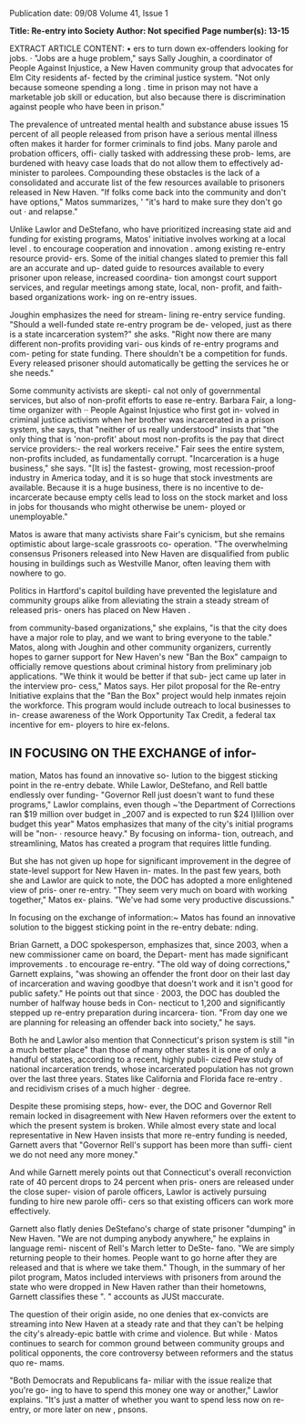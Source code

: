 Publication date: 09/08
Volume 41, Issue 1

**Title: Re-entry into Society**
**Author: Not specified**
**Page number(s): 13-15**

EXTRACT ARTICLE CONTENT:
•
ers to turn down ex-offenders looking for 
jobs. 
· 
"Jobs are a huge problem," says Sally 
Joughin, a coordinator of People Against 
Injustice, a New Haven community group 
that advocates for Elm City residents af-
fected by the criminal justice system. "Not 
only because someone spending a long 
. 
time in prison may not have a marketable 
job skill or education, but also because 
there is discrimination against people who 
have been in prison." 


The prevalence of untreated mental 
health and substance abuse issues 
15 
percent of all people released from prison 
have a serious mental illness 
often makes 
it harder for former criminals to find jobs. 
Many parole and probation officers, offi-
cially tasked with addressing these prob-
lems, are burdened with heavy case loads 
that do not allow them to effectively ad-
minister to parolees. Compounding these 
obstacles is the lack of a consolidated and 
accurate list of the few resources available 
to prisoners released in New Haven. "If 
folks come back into the community and 
don't have options," Matos summarizes, 
' 
"it's hard to make sure they don't go out · 
and relapse." 


Unlike Lawlor and DeStefano, who 
have prioritized increasing state aid and 
funding for existing programs, Matos' 
initiative involves working at a local level 
. to encourage cooperation and innovation 
. among existing re-entry resource provid-
ers. Some of the initial changes slated to 
premier this fall are an accurate and up-
dated guide to resources available to every 
prisoner upon release, increased coordina-
tion amongst court support services, and 
regular meetings among state, local, non-
profit, and faith-based organizations work-
ing on re-entry issues. 


Joughin emphasizes the need for stream-
lining re-entry service funding. "Should a 
well-funded state re-entry program be de-
veloped, just as there is a state incarceration 
system?" she asks. "Right now there are 
many different non-profits providing vari-
ous kinds of re-entry programs and com-
peting for state funding. There shouldn't 
be a competition for funds. Every released 
prisoner should automatically be getting 
the services he or she needs." 


Some community activists are skepti-
cal not only of governmental services, but 
also of non-profit efforts to ease re-entry. 
Barbara Fair, a long-time organizer with 
·· 
People Against Injustice who first got in-
volved in criminal justice activism when 
her brother was incarcerated 
in a prison 
system, she says, that "neither of us really 
understood" 
insists that "the only thing 
that is 'non-profit' about most non-profits 
is the pay that direct service providers:-
the real workers 
receive." Fair sees the 
entire system, non-profits included, as 
fundamentally corrupt. "Incarceration is a 
huge business," she says. "[It is] the fastest-
growing, most recession-proof industry in 
America today, and it is so huge that stock 
investments are available. Because it is a 
huge business, there is no incentive to de-
incarcerate because empty cells lead to loss 
on the stock market and loss in jobs for 
thousands who might otherwise be unem-
ployed or unemployable." 


Matos is aware that many activists 
share Fair's cynicism, but she remains 
optimistic about large-scale grassroots co-
operation. "The overwhelming consensus 
Prisoners released into New Haven are disqualified from public housing in buildings such as Westville Manor, often leaving them with nowhere to go. 


Politics in Hartford's capitol building have prevented the legislature and community groups alike from alleviating the strain a steady stream of released pris-
oners has placed on New Haven . 


from community-based organizations," 
she explains, "is that the city does have a 
major role to play, and we want to bring 
everyone to the table." Matos, along with 
Joughin and other community organizers, 
currently hopes to garner support for New 
Haven's new "Ban the Box" campaign to 
officially remove questions about criminal 
history from preliminary job applications. 
"We think it would be better if that sub-
ject came up later in the interview pro-
cess," Matos says. Her pilot proposal for 
the Re-entry Initiative explains that the 
"Ban the Box" project would help inmates 
rejoin the workforce. This program would 
include outreach to local businesses to in-
crease awareness of the Work Opportunity 
Tax Credit, a federal tax incentive for em-
ployers to hire ex-felons. 


IN FOCUSING ON THE EXCHANGE of infor-
-
mation, Matos has found an innovative so-
lution to the biggest sticking point in the 
re-entry debate. While Lawlor, DeStefano, 
and Rell battle endlessly over funding-
"Governor Rell just doesn't want to fund 
these programs," Lawlor complains, even 
though ~'the Department of Corrections 
ran $19 million over budget in _2007 and 
is expected to run $24 I)lillion over budget 
this year" 
Matos emphasizes that many 
of the city's initial programs will be "non- · 
resource heavy." By focusing on informa-
tion, outreach, and streamlining, Matos 
has created a program that requires little 
funding. 


But she has not given up hope for 
significant improvement in the degree 
of state-level support for New Haven in-
mates. In the past few years, both she and 
Lawlor are quick to note, the DOC has 
adopted a more enlightened view of pris-
oner re-entry. "They seem very much on 
board with working together," Matos ex-
plains. "We've had some very productive 
discussions." 


In focusing on the exchange of 
information:~ Matos has found 
an innovative solution to the 
biggest sticking point in the 
re-entry debate: 
nding. 


Brian Garnett, a DOC spokesperson, 
emphasizes that, since 2003, when a new 
commissioner came on board, the Depart-
ment has made significant improvements 
. to encourage re-entry. "The old way of 
doing corrections," Garnett explains, "was 
showing an offender the front door on 
their last day of incarceration and waving 
goodbye 
that doesn't work and it isn't 
good for public safety." He points out that 
since · 2003, the DOC has doubled the 
number of halfway house beds in Con-
necticut to 1,200 and significantly stepped 
up re-entry preparation during incarcera-
tion. "From day one we are planning for 
releasing an offender back into society," he 
says. 


Both he and Lawlor also mention that 
Connecticut's prison system is still "in a 
much better place" than those of many 
other states 
it is one of only a handful of 
states, according to a recent, highly publi-
cized Pew study of national incarceration 
trends, whose incarcerated population has 
not grown over the last three years. States 
like California and Florida face re-entry . 
and recidivism crises of a much higher · 
degree. 


Despite these promising steps, how-
ever, the DOC and Governor Rell remain 
locked in disagreement with New Haven 
reformers over the extent to which the 
present system is broken. While almost 
every state and local representative in New 
Haven insists that more re-entry funding 
is needed, Garnett avers that "Governor 
Rell's support has been more than suffi-
cient 
we do not need any more money." 


And while Garnett merely points out that 
Connecticut's overall reconviction rate of 
40 percent drops to 24 percent when pris-
oners are released under the close super-
vision of parole officers, Lawlor is actively 
pursuing funding to hire new parole offi-
cers so that existing officers can work more 
effectively. 


Garnett also flatly denies DeStefano's 
charge of state prisoner "dumping" in New 
Haven. "We are not dumping anybody 
anywhere," he explains in language remi-
niscent of Rell's March letter to DeSte-
fano. "We are simply returning people to 
their homes. People want to go horne after 
they are released and that is where we take 
them." Though, in the summary of her 
pilot program, Matos included interviews 
with prisoners from around the state who 
were dropped in New Haven rather than 
their hometowns, Garnett classifies these 
". 
" 
accounts as JUSt maccurate. 


The question of their origin aside, no 
one denies that ex-convicts are streaming 
into New Haven at a steady rate and that 
they can't be helping the city's already-epic 
battle with crime and violence. But while · 
Matos continues to search for common 
ground between community groups and 
political opponents, the core controversy 
between reformers and the status quo re-
mams. 


"Both Democrats and Republicans fa-
miliar with the issue realize that you're go-
ing to have to spend this money one way 
or another," Lawlor explains. "It's just a 
matter of whether you want to spend less 
now on re-entry, or more later on new 
, 
pnsons.